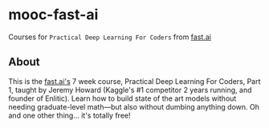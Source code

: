 # mooc-fast-ai
Courses for `Practical Deep Learning For Coders` from [fast.ai](http://course.fast.ai/)
## About ##
This is the [fast.ai's](http://course.fast.ai/) 7 week course, Practical Deep Learning For Coders, Part 1, taught by Jeremy Howard (Kaggle's #1 competitor 2 years running, and founder of Enlitic). Learn how to build state of the art models without needing graduate-level math—but also without dumbing anything down. Oh and one other thing... it's totally free!
